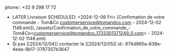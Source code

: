 phone:: +32 9 298 17 72

- LATER Livraison
  SCHEDULED: <2024-12-06 Fri>
  [Confirmation de votre commande - Tom&Co <customerservice@tomandco.com> - 2024-12-02 1148.eml](../assets/Confirmation_de_votre_commande_-_Tom&Co_<customerservice@tomandco_1733301371249_0.com> - 2024-12-02 1148.eml)
- Si pas [[2024/12/04]] contacter le [[2024/12/05]]
  id:: 674d965a-638e-4eda-8b17-3787307b3647